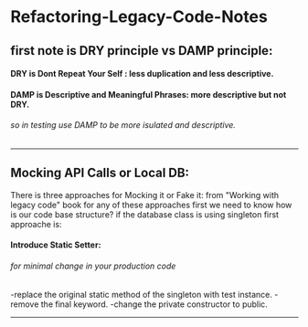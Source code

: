 # Refactoring-Legacy-Code-Notes


## first note is DRY principle vs DAMP principle:

#### DRY is Dont Repeat Your Self : less duplication and less descriptive.
#### DAMP is Descriptive and Meaningful Phrases: more descriptive but not DRY.

###### so in testing use DAMP to be more isulated and descriptive.
-----------------------------------

## Mocking API Calls or Local DB:
There is three approaches for Mocking it or Fake it:              from "Working with legacy code" book
for any of these approaches first we need to know how is our code base structure?
if the database class is using singleton first approache is:
#### Introduce Static Setter: 
###### for minimal change in your production code
 -replace the original static method of the singleton with test instance.
 -remove the final keyword.
 -change the private constructor to public.

-----------------------------------
